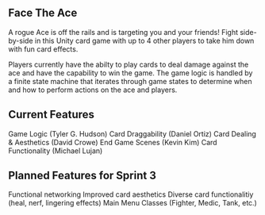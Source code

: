 ## Face The Ace

A rogue Ace is off the rails and is targeting you and your friends! Fight side-by-side in this Unity card game with up to 4 other players to take him down with fun card effects.

Players currently have the abilty to play cards to deal damage against the ace and have the capability to win the game. 
The game logic is handled by a finite state machine that iterates through game states to determine when and how to perform actions on the ace and players. 


Current Features
---
Game Logic (Tyler G. Hudson)
Card Draggability (Daniel Ortiz)
Card Dealing & Aesthetics (David Crowe)
End Game Scenes (Kevin Kim)
Card Functionality (Michael Lujan)


Planned Features for Sprint 3
---
Functional networking
Improved card aesthetics
Diverse card functionalitiy (heal, nerf, lingering effects)
Main Menu
Classes (Fighter, Medic, Tank, etc.)
